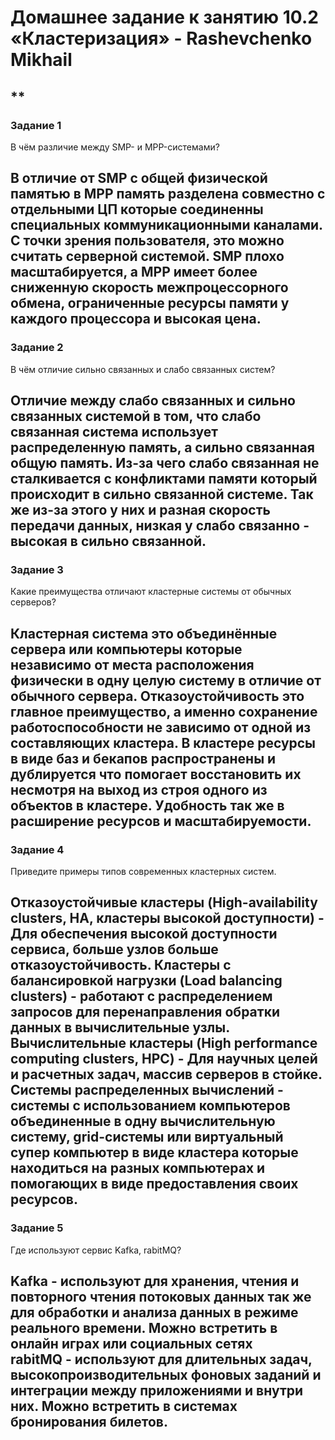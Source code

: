 # Домашнее задание к занятию 10.2 «Кластеризация» -  Rashevchenko Mikhail
**
---
### Задание 1

В чём различие между SMP- и MPP-системами?

В отличие от SMP с общей физической памятью в MPP память разделена совместно с отдельными ЦП которые соединенны специальных коммуникационными каналами. С точки зрения пользователя, это можно считать серверной системой. SMP плохо масштабируется, а MPP имеет более сниженную скорость межпроцессорного обмена, ограниченные ресурсы памяти у каждого процессора и высокая цена.
---
### Задание 2

В чём отличие сильно связанных и слабо связанных систем?

Отличие между слабо связанных и сильно связанных системой в том, что слабо связанная система использует распределенную память, а сильно связанная общую память.
Из-за чего слабо связанная не сталкивается с конфликтами памяти который происходит в сильно связанной системе. Так же из-за этого у них и разная скорость передачи данных, низкая у слабо связанно - высокая в сильно связанной.
---
### Задание 3

Какие преимущества отличают кластерные системы от обычных серверов?

Кластерная система это объединённые сервера или компьютеры которые независимо от места расположения физически в одну целую систему в отличие от обычного сервера. Отказоустойчивость это главное преимущество, а именно сохранение работоспособности не зависимо от одной из составляющих кластера. В кластере ресурсы в виде баз и бекапов распространены и дублируется что помогает восстановить их несмотря на выход из строя одного из объектов в кластере. Удобность так же в расширение ресурсов и масштабируемости.
---
### Задание 4

Приведите примеры типов современных кластерных систем.

Отказоустойчивые кластеры (High-availability clusters, HA, кластеры высокой доступности) - Для обеспечения высокой доступности сервиса, больше узлов больше отказоустойчивость.
Кластеры с балансировкой нагрузки (Load balancing clusters) - работают с распределением запросов для перенаправления обратки данных в вычислительные узлы.
Вычислительные кластеры (High performance computing clusters, HPC) - Для научных целей и расчетных задач, массив серверов в стойке.
Системы распределенных вычислений - системы с использованием компьютеров объединенные в одну вычислительную систему, grid-системы или виртуальный супер компьютер в виде кластера которые находиться на разных компьютерах и помогающих в виде предоставления своих ресурсов.
---
### Задание 5

Где используют сервис Kafka, rabitMQ?

Kafka - используют для хранения, чтения и повторного чтения потоковых данных так же для обработки и анализа данных в режиме реального времени. Можно встретить в онлайн играх или социальных сетях  
rabitMQ - используют для длительных задач, высокопроизводительных фоновых заданий и интеграции между приложениями и внутри них. Можно встретить в системах бронирования билетов.
---
